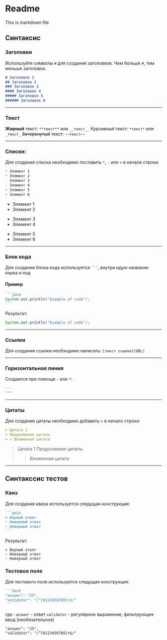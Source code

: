 # Readme

This is markdown file


## Синтаксис

### Заголовки

Используйте символы `#` для создания заголовков. Чем больше `#`, тем меньше заголовок.

```markdown
# Заголовок 1
## Заголовок 2
### Заголовок 3
#### Заголовок 4
##### Заголовок 5
###### Заголовок 6
```

***
### Текст

**Жирный** текст: `**текст**` или `__текст__`
*Курсивный* текст: `*текст*` или `_текст_`
~~Зачеркнутый~~ текст: `~~текст~~`

***
### Списки:
Для создания списка необходимо поставить `*`, `-` или `+` в начале строки:
```markdown
* Элемент 1
* Элемент 2
- Элемент 3
- Элемент 4
+ Элемент 5
+ Элемент 6
```
* Элемент 1
* Элемент 2
- Элемент 3
- Элемент 4
+ Элемент 5
+ Элемент 6

***
### Блок кода
Для создания блока кода используется `` ``` ``, внутри идую название языка и код
#### Пример

````markdown
```java
System.out.println("Example of code");
```
````
Результат:
```java
System.out.println("Example of code");
```

***
### Ссылки
Для создания ссылки необходимо написать: `[текст ссылки](URL)`

***
### Горизонтальная линия

Создается при помощи `-` или `*`:
```markdown
---
***
```

***
### Цитаты
Для создания цитаты необходимо добавить `>` в начало строки:
```markdown
> Цитата 1
> Продолжение цитаты
> > Вложенная цитата
```
> Цитата 1
> Продолжение цитаты
> > Вложенная цитата
***

## Синтакссис тестов

### Квиз
Для создания квиза используется следущая конструкция:
````markdown
```quiz
+ Верный ответ
- Неверный ответ
- Неверный ответ
```
````
Результат:
```quiz
+ Верный ответ
- Неверный ответ
- Неверный ответ
```

### Тестовое поле
Для тестового поля используется следущая конструкция:
````markdown
```test
"answer": "25",
"validator": "/^[0123456789]+$/"
```
````
где :
`answer` - ответ
`validator` - регулярное выражение, фильтрующее ввод (необязательное)

```test
"answer": "25",
"validator": "/^[0123456789]+$/"
```